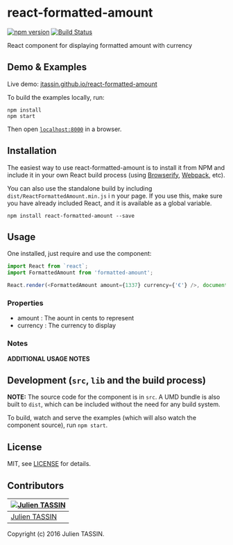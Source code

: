 # react-formatted-amount
[![npm version](https://badge.fury.io/js/react-formatted-amount.svg)](https://badge.fury.io/js/react-formatted-amount) 
[![Build Status](https://travis-ci.org/jtassin/react-formatted-amount.svg?branch=master)](https://travis-ci.org/jtassin/react-formatted-amount)

React component for displaying formatted amount with currency


## Demo & Examples

Live demo: [jtassin.github.io/react-formatted-amount](http://jtassin.github.io/react-formatted-amount/)

To build the examples locally, run:

```
npm install
npm start
```

Then open [`localhost:8000`](http://localhost:3000) in a browser.


## Installation

The easiest way to use react-formatted-amount is to install it from NPM and include it in your own React build process (using [Browserify](http://browserify.org), [Webpack](http://webpack.github.io/), etc).

You can also use the standalone build by including `dist/ReactFormattedAmount.min.js` i n your page. If you use this, make sure you have already included React, and it is available as a global variable.

```
npm install react-formatted-amount --save
```


## Usage

One installed, just require and use the component:
```javascript
import React from `react`;
import FormattedAmount from 'formatted-amount';

React.render(<FormattedAmount amount={1337} currency={'€'} />, document.querySelector('#main'));
```


### Properties

* amount : The aount in cents to represent
* currency : The currency to display

### Notes

__ADDITIONAL USAGE NOTES__


## Development (`src`, `lib` and the build process)

**NOTE:** The source code for the component is in `src`. A UMD bundle is also built to `dist`, which can be included without the need for any build system.

To build, watch and serve the examples (which will also watch the component source), run `npm start`. 

## License

MIT, see [LICENSE](/LICENSE) for details.

## Contributors

[![Julien TASSIN](https://avatars0.githubusercontent.com/u/1771191?v=3&s=144)](https://github.com/roylee0704/) |
---|
[Julien TASSIN](https://github.com/jtassin) |

Copyright (c) 2016 Julien TASSIN.

